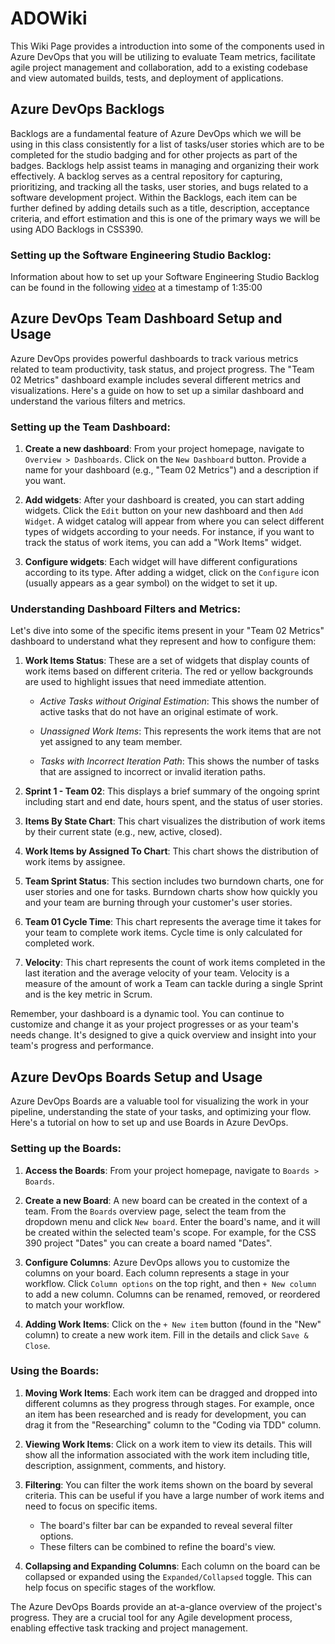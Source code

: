 # ADOWiki

This Wiki Page provides a introduction into some of the components used in Azure DevOps that you will be utilizing to evaluate Team metrics, facilitate agile project management and collaboration, add to a existing codebase and view automated builds, tests, and deployment of applications.

## Azure DevOps Backlogs

Backlogs are a fundamental feature of Azure DevOps which we will be using in this class consistently for a list of tasks/user stories which are to be completed for the studio badging and for other projects as part of the badges. Backlogs help assist teams in managing and organizing their work effectively. A backlog serves as a central repository for capturing, prioritizing, and tracking all the tasks, user stories, and bugs related to a software development project. Within the Backlogs, each item can be further defined by adding details such as a title, description, acceptance criteria, and effort estimation and this is one of the primary ways we will be using ADO Backlogs in CSS390.

### Setting up the Software Engineering Studio Backlog:

Information about how to set up your Software Engineering Studio Backlog can be found in the following [video](https://uw.hosted.panopto.com/Panopto/Pages/Viewer.aspx?id=20cd3ec8-d297-45c3-a0e7-ae4400578fd9) at a timestamp of 1:35:00


## Azure DevOps Team Dashboard Setup and Usage

Azure DevOps provides powerful dashboards to track various metrics related to team productivity, task status, and project progress. The "Team 02 Metrics" dashboard example includes several different metrics and visualizations. Here's a guide on how to set up a similar dashboard and understand the various filters and metrics.

### Setting up the Team Dashboard:

1. **Create a new dashboard**: From your project homepage, navigate to `Overview > Dashboards`. Click on the `New Dashboard` button. Provide a name for your dashboard (e.g., "Team 02 Metrics") and a description if you want.

2. **Add widgets**: After your dashboard is created, you can start adding widgets. Click the `Edit` button on your new dashboard and then `Add Widget`. A widget catalog will appear from where you can select different types of widgets according to your needs. For instance, if you want to track the status of work items, you can add a "Work Items" widget.

3. **Configure widgets**: Each widget will have different configurations according to its type. After adding a widget, click on the `Configure` icon (usually appears as a gear symbol) on the widget to set it up. 

### Understanding Dashboard Filters and Metrics:

Let's dive into some of the specific items present in your "Team 02 Metrics" dashboard to understand what they represent and how to configure them:

1. **Work Items Status**: These are a set of widgets that display counts of work items based on different criteria. The red or yellow backgrounds are used to highlight issues that need immediate attention. 

    - *Active Tasks without Original Estimation*: This shows the number of active tasks that do not have an original estimate of work.

    - *Unassigned Work Items*: This represents the work items that are not yet assigned to any team member.

    - *Tasks with Incorrect Iteration Path*: This shows the number of tasks that are assigned to incorrect or invalid iteration paths.

2. **Sprint 1 - Team 02**: This displays a brief summary of the ongoing sprint including start and end date, hours spent, and the status of user stories.

3. **Items By State Chart**: This chart visualizes the distribution of work items by their current state (e.g., new, active, closed).

4. **Work Items by Assigned To Chart**: This chart shows the distribution of work items by assignee.

5. **Team Sprint Status**: This section includes two burndown charts, one for user stories and one for tasks. Burndown charts show how quickly you and your team are burning through your customer's user stories. 

6. **Team 01 Cycle Time**: This chart represents the average time it takes for your team to complete work items. Cycle time is only calculated for completed work.

7. **Velocity**: This chart represents the count of work items completed in the last iteration and the average velocity of your team. Velocity is a measure of the amount of work a Team can tackle during a single Sprint and is the key metric in Scrum.

Remember, your dashboard is a dynamic tool. You can continue to customize and change it as your project progresses or as your team's needs change. It's designed to give a quick overview and insight into your team's progress and performance.

## Azure DevOps Boards Setup and Usage

Azure DevOps Boards are a valuable tool for visualizing the work in your pipeline, understanding the state of your tasks, and optimizing your flow. Here's a tutorial on how to set up and use Boards in Azure DevOps.

### Setting up the Boards:

1. **Access the Boards**: From your project homepage, navigate to `Boards > Boards`. 

2. **Create a new Board**: A new board can be created in the context of a team. From the `Boards` overview page, select the team from the dropdown menu and click `New board`. Enter the board's name, and it will be created within the selected team's scope. For example, for the CSS 390 project "Dates" you can create a board named "Dates".

3. **Configure Columns**: Azure DevOps allows you to customize the columns on your board. Each column represents a stage in your workflow. Click `Column options` on the top right, and then `+ New column` to add a new column. Columns can be renamed, removed, or reordered to match your workflow.

4. **Adding Work Items**: Click on the `+ New item` button (found in the "New" column) to create a new work item. Fill in the details and click `Save & Close`.

### Using the Boards:

1. **Moving Work Items**: Each work item can be dragged and dropped into different columns as they progress through stages. For example, once an item has been researched and is ready for development, you can drag it from the "Researching" column to the "Coding via TDD" column.

2. **Viewing Work Items**: Click on a work item to view its details. This will show all the information associated with the work item including title, description, assignment, comments, and history.

3. **Filtering**: You can filter the work items shown on the board by several criteria. This can be useful if you have a large number of work items and need to focus on specific items. 

    - The board's filter bar can be expanded to reveal several filter options. 
    - These filters can be combined to refine the board's view.

4. **Collapsing and Expanding Columns**: Each column on the board can be collapsed or expanded using the `Expanded/Collapsed` toggle. This can help focus on specific stages of the workflow.

The Azure DevOps Boards provide an at-a-glance overview of the project's progress. They are a crucial tool for any Agile development process, enabling effective task tracking and project management.

